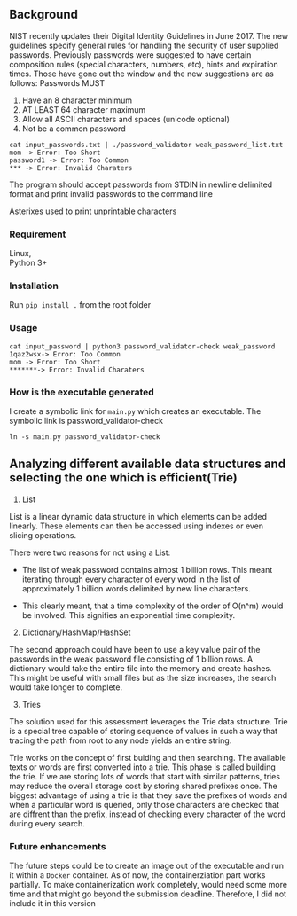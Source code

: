 ## Background 

NIST recently updates their Digital Identity Guidelines in June 2017. The new guidelines specify general rules for handling the security of user supplied passwords. Previously passwords were suggested to have certain composition rules (special characters, numbers, etc), hints and expiration times. Those have gone out the window and the new suggestions are as follows: Passwords MUST

1. Have an 8 character minimum
2. AT LEAST 64 character maximum
3. Allow all ASCII characters and spaces (unicode   optional)
4. Not be a common password

```
cat input_passwords.txt | ./password_validator weak_password_list.txt
mom -> Error: Too Short
password1 -> Error: Too Common
*** -> Error: Invalid Charaters
```

The program should accept passwords from STDIN in newline delimited format and print invalid passwords to the command line

Asterixes used to print unprintable characters

### Requirement

Linux,  
Python 3+ 

### Installation 

Run `pip install .` from the root folder 

### Usage 

```
cat input_password | python3 password_validator-check weak_password
1qaz2wsx-> Error: Too Common
mom -> Error: Too Short
*******-> Error: Invalid Charaters
```

### How is the executable generated

I create a symbolic link for ```main.py``` which creates an executable. The symbolic link is password_validator-check

```ln -s main.py password_validator-check```


## Analyzing different available data structures and selecting the one which is efficient(Trie)

1. List 

List is a linear dynamic data structure in which elements can be added linearly. These elements can then be accessed using indexes or even slicing operations. 

There were two reasons for not using a List:

* The list of weak password contains almost 1 billion rows. This meant iterating through every character of every word in the list of approximately 1 billion words delimited by new line characters. 

* This clearly meant, that a time complexity of the order of O(n^m) would be involved. This signifies an           exponential time complexity. 

2. Dictionary/HashMap/HashSet 

The second approach could have been to use a key value pair of the passwords in the weak password file consisting of 1 billion rows. A dictionary would take the entire file into the memory and create hashes. This might be useful with small files but as the size increases, the search would take longer to complete. 

3. Tries

The solution used for this assessment leverages the Trie data structure. Trie is a special tree capable of storing sequence of values in such a way that tracing the path from root to any node yields an entire string. 

Trie works on the concept of first buiding and then searching. The available texts or words are first converted into a trie. This phase is called building the trie. If we are storing lots of words that start with similar patterns, tries may reduce the overall storage cost by storing shared prefixes once. The biggest advantage of using a trie is that they save the prefixes of words and when a particular word is queried, only those characters are checked that are diffrent than the prefix, instead of checking every character of the word during every search.


### Future enhancements 

The future steps could be to create an image out of the executable and run it within a `Docker` container. As of now, the containerziation part works partially. To make containerization work completely, would need some more time and that might go beyond the submission deadline. Therefore, I did not include it in this version 




